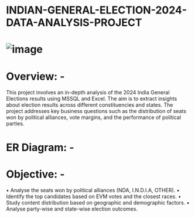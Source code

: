 # INDIAN-GENERAL-ELECTION-2024-DATA-ANALYSIS-PROJECT
# ![image](https://github.com/user-attachments/assets/b9b8a641-4372-490d-89fa-8022adbb2a14)
# Overview: - 
This project involves an in-depth analysis of the 2024 India General Elections results using MSSQL and Excel. 
The aim is to extract insights about election results across different constituencies and states. 
The project addresses key business questions such as the distribution of seats won by political alliances, vote margins, and the performance of political parties.

# ER Diagram: -
# Objective: - 

•	Analyse the seats won by political alliances (NDA, I.N.D.I.A, OTHER).
•	Identify the top candidates based on EVM votes and the closest races.
•	Study content distribution based on geographic and demographic factors.
•	Analyse party-wise and state-wise election outcomes.

